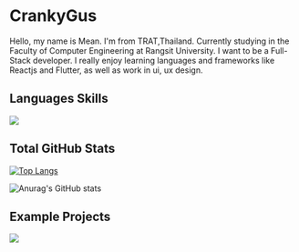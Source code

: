 # CrankyGus
Hello, my name is Mean. I'm from TRAT,Thailand. Currently studying in the Faculty of Computer Engineering at Rangsit University. I want to be a Full-Stack developer. I really enjoy learning languages and frameworks like Reactjs and Flutter, as well as work in ui, ux design.

## Languages Skills
<img src="https://media.discordapp.net/attachments/965927386271055892/965929151993364481/unknown.png">

## Total GitHub Stats

[![Top Langs](https://github-readme-stats.vercel.app/api/top-langs/?username=&layout=compact)](https://github.com/anuraghazra/github-readme-stats)

![Anurag's GitHub stats](https://github-readme-stats.vercel.app/api?username=CrankyGus&hide=contribs,prs)

## Example Projects

<img src="https://media.discordapp.net/attachments/965927386271055892/965931685583650816/ezgif-3-0ee1386f3a.gif">
